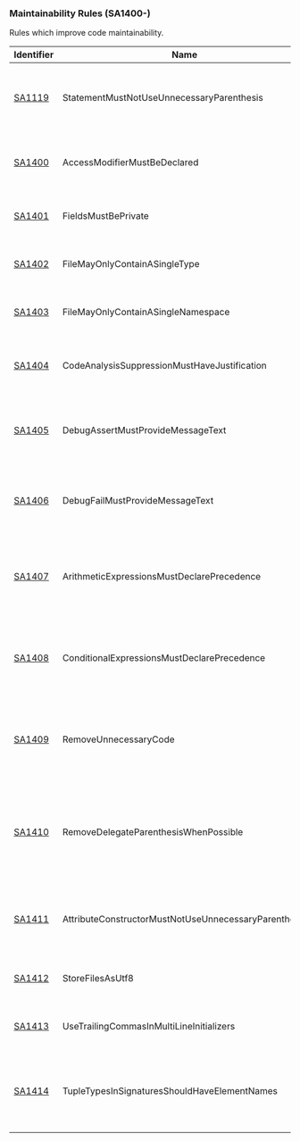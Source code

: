 ### Maintainability Rules (SA1400-)
Rules which improve code maintainability.

Identifier | Name | Description
-----------|------|------------
[SA1119](SA1119.md) | StatementMustNotUseUnnecessaryParenthesis | A C# statement contains parenthesis which are unnecessary and should be removed. 
[SA1400](SA1400.md) | AccessModifierMustBeDeclared | The access modifier for a C# element has not been explicitly defined. 
[SA1401](SA1401.md) | FieldsMustBePrivate | A field within a C# class has an access modifier other than private. 
[SA1402](SA1402.md) | FileMayOnlyContainASingleType | A C# code file contains more than one unique type. 
[SA1403](SA1403.md) | FileMayOnlyContainASingleNamespace | A C# code file contains more than one namespace. 
[SA1404](SA1404.md) | CodeAnalysisSuppressionMustHaveJustification | A Code Analysis SuppressMessage attribute does not include a justification. 
[SA1405](SA1405.md) | DebugAssertMustProvideMessageText | A call to Debug.Assert in C# code does not include a descriptive message. 
[SA1406](SA1406.md) | DebugFailMustProvideMessageText | A call to Debug.Fail in C# code does not include a descriptive message. 
[SA1407](SA1407.md) | ArithmeticExpressionsMustDeclarePrecedence | A C# statement contains a complex arithmetic expression which omits parenthesis around operators. 
[SA1408](SA1408.md) | ConditionalExpressionsMustDeclarePrecedence | A C# statement contains a complex conditional expression which omits parenthesis around operators. 
[SA1409](SA1409.md) | RemoveUnnecessaryCode | A C# file contains code which is unnecessary and can be removed without changing the overall logic of the code. 
[SA1410](SA1410.md) | RemoveDelegateParenthesisWhenPossible | A call to a C# anonymous method does not contain any method parameters, yet the statement still includes parenthesis. 
[SA1411](SA1411.md) | AttributeConstructorMustNotUseUnnecessaryParenthesis | An attribute declaration does not contain any parameters, yet it still includes parenthesis. 
[SA1412](SA1412.md) | StoreFilesAsUtf8 | The encoding of the file is not UTF-8 with byte order mark. 
[SA1413](SA1413.md) | UseTrailingCommasInMultiLineInitializers | A multi-line initializer should use a comma on the last item. 
[SA1414](SA1414.md) | TupleTypesInSignaturesShouldHaveElementNames | Tuple types appearing in member declarations should have explicitly named tuple elements.
